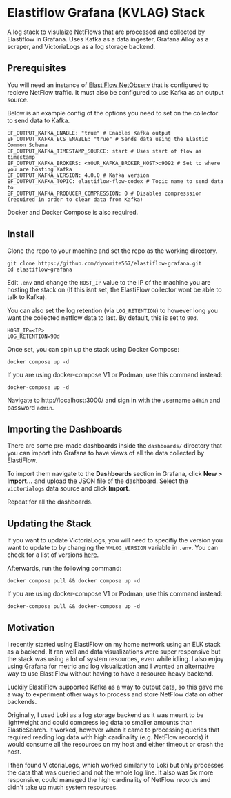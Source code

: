 # Elastiflow Grafana (KVLAG) Stack

A log stack to visulaize NetFlows that are processed and collected by Elastiflow in Grafana. Uses Kafka as a data ingester, Grafana Alloy as a scraper, and VictoriaLogs as a log storage backend.

## Prerequisites

You will need an instance of [ElastiFlow NetObserv](https://docs.elastiflow.com/docs/flowcoll/introduction) that is configured to recieve NetFlow traffic. It must also be configured to use Kafka as an output source.

Below is an example config of the options you need to set on the collector to send data to Kafka.
```
EF_OUTPUT_KAFKA_ENABLE: "true" # Enables Kafka output
EF_OUTPUT_KAFKA_ECS_ENABLE: "true" # Sends data using the Elastic Common Schema
EF_OUTPUT_KAFKA_TIMESTAMP_SOURCE: start # Uses start of flow as timestamp
EF_OUTPUT_KAFKA_BROKERS: <YOUR_KAFKA_BROKER_HOST>:9092 # Set to where you are hosting Kafka
EF_OUTPUT_KAFKA_VERSION: 4.0.0 # Kafka version
EF_OUTPUT_KAFKA_TOPIC: elastiflow-flow-codex # Topic name to send data to
EF_OUTPUT_KAFKA_PRODUCER_COMPRESSION: 0 # Disables compresssion (required in order to clear data from Kafka)
```

Docker and Docker Compose is also required.

## Install

Clone the repo to your machine and set the repo as the working directory.
```
git clone https://github.com/dynomite567/elastiflow-grafana.git
cd elastiflow-grafana
```

Edit `.env` and change the `HOST_IP` value to the IP of the machine you are hosting the stack on (If this isnt set, the ElastiFlow collector wont be able to talk to Kafka).

You can also set the log retention (via `LOG_RETENTION`) to however long you want the collected netflow data to last. By default, this is set to `90d`.
```
HOST_IP=<IP>
LOG_RETENTION=90d
```

Once set, you can spin up the stack using Docker Compose:
```
docker compose up -d
```
If you are using docker-compose V1 or Podman, use this command instead:
```
docker-compose up -d
```
Navigate to http://localhost:3000/ and sign in with the username `admin` and password `admin`.

## Importing the Dashboards
There are some pre-made dashboards inside the `dashboards/` directory that you can import into Grafana to have views of all the data collected by ElastiFlow.

To import them navigate to the **Dashboards** section in Grafana, click **New > Import...** and upload the JSON file of the dashboard. Select the ``victorialogs`` data source and click **Import**.

Repeat for all the dashboards.

## Updating the Stack
If you want to update VictoriaLogs, you will need to specifiy the version you want to update to by changing the ``VMLOG_VERSION`` variable in ``.env``. You can check for a list of versions [here](https://hub.docker.com/r/victoriametrics/victoria-logs/tags).

Afterwards, run the following command:
```
docker compose pull && docker compose up -d
```

If you are using docker-compose V1 or Podman, use this command instead:
```
docker-compose pull && docker-compose up -d
```

## Motivation
I recently started using ElastiFlow on my home network using an ELK stack as a backend. It ran well and data visualizations were super responsive but the stack was using a lot of system resources, even while idling. I also enjoy using Grafana for metric and log visualization and I wanted an alternative way to use ElastiFlow without having to have a resource heavy backend.

Luckily ElastiFlow supported Kafka as a way to output data, so this gave me a way to experiment other ways to process and store NetFlow data on other backends.

Originally, I used Loki as a log storage backend as it was meant to be lightweight and could compress log data to smaller amounts than ElasticSearch. It worked, however when it came to processing queries that required reading log data with high cardinality (e.g. NetFlow records) it would consume all the resources on my host and either timeout or crash the host.

I then found VictoriaLogs, which worked similarly to Loki but only processes the data that was queried and not the whole log line. It also was 5x more responsive, could managed the high cardinality of NetFlow records and didn't take up much system resources.
